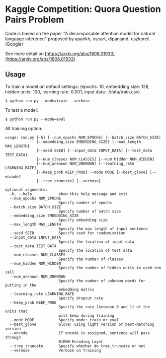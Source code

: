 # Kaggle Competition: Quora Question Pairs Problem

Code is based on the paper "A decomposable attention model for natural language inference" proposed by aparikh, oscart, dipanjand, uszkoreit (Google)

See more detail on [https://arxiv.org/abs/1606.01933](https://arxiv.org/abs/1606.01933)



Usage
-----

To train a model on default settings: (epochs: 10, embedding size: 128, hidden units: 100, learning rate: 0.001, input data: ./data/train.csv)

    $ python run.py --mode=train --verbose

To test a model:

    $ python run.py --mode=eval


All training option:
```
usage: run.py [-h] [--num_epochs NUM_EPOCHS] [--batch_size BATCH_SIZE]
              [--embedding_size EMBEDDING_SIZE] [--max_length MAX_LENGTH]
              [--seed SEED] [--input_data INPUT_DATA] [--test_data TEST_DATA]
              [--num_classes NUM_CLASSES] [--num_hidden NUM_HIDDEN]
              [--num_unknown NUM_UNKNOWN] [--learning_rate LEARNING_RATE]
              [--keep_prob KEEP_PROB] --mode MODE [--best_glove] [--encode]
              [--tree_truncate] [--verbose]

optional arguments:
  -h, --help            show this help message and exit
  --num_epochs NUM_EPOCHS
                        Specify number of epochs
  --batch_size BATCH_SIZE
                        Specify number of batch size
  --embedding_size EMBEDDING_SIZE
                        Specify embedding size
  --max_length MAX_LENGTH
                        Specify the max length of input sentence
  --seed SEED           Specify seed for randomization
  --input_data INPUT_DATA
                        Specify the location of input data
  --test_data TEST_DATA
                        Specify the location of test data
  --num_classes NUM_CLASSES
                        Specify the number of classes
  --num_hidden NUM_HIDDEN
                        Specify the number of hidden units in each rnn cell
  --num_unknown NUM_UNKNOWN
                        Specify the number of unknown words for putting in the
                        embedding matrix
  --learning_rate LEARNING_RATE
                        Specify dropout rate
  --keep_prob KEEP_PROB
                        Specify the rate (between 0 and 1) of the units that
                        will keep during training
  --mode MODE           Specify mode: train or eval
  --best_glove          Glove: using light version or best-matching version
  --encode              If encode is assigned, sentence will pass through
                        BiRNN-Encoding Layer
  --tree_truncate       Specify whether do tree_truncate or not
  --verbose             Verbose on training
```
